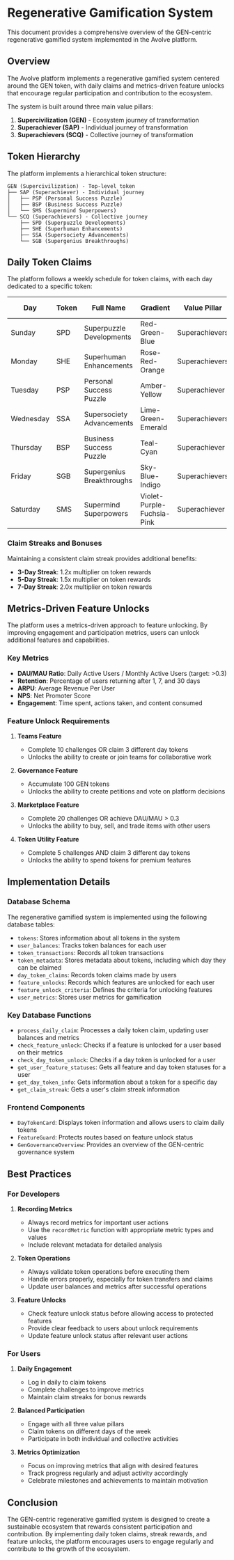 # Regenerative Gamification System

This document provides a comprehensive overview of the GEN-centric regenerative gamified system implemented in the Avolve platform.

## Overview

The Avolve platform implements a regenerative gamified system centered around the GEN token, with daily claims and metrics-driven feature unlocks that encourage regular participation and contribution to the ecosystem.

The system is built around three main value pillars:

1. **Supercivilization (GEN)** - Ecosystem journey of transformation
2. **Superachiever (SAP)** - Individual journey of transformation
3. **Superachievers (SCQ)** - Collective journey of transformation

## Token Hierarchy

The platform implements a hierarchical token structure:

```
GEN (Supercivilization) - Top-level token
├── SAP (Superachiever) - Individual journey
│   ├── PSP (Personal Success Puzzle)
│   ├── BSP (Business Success Puzzle)
│   └── SMS (Supermind Superpowers)
└── SCQ (Superachievers) - Collective journey
    ├── SPD (Superpuzzle Developments)
    ├── SHE (Superhuman Enhancements)
    ├── SSA (Supersociety Advancements)
    └── SGB (Supergenius Breakthroughs)
```

## Daily Token Claims

The platform follows a weekly schedule for token claims, with each day dedicated to a specific token:

| Day | Token | Full Name | Gradient | Value Pillar | Metrics Impact |
|-----|-------|-----------|----------|--------------|----------------|
| Sunday | SPD | Superpuzzle Developments | Red-Green-Blue | Superachievers | Community Engagement |
| Monday | SHE | Superhuman Enhancements | Rose-Red-Orange | Superachievers | D1 Retention |
| Tuesday | PSP | Personal Success Puzzle | Amber-Yellow | Superachiever | DAU/MAU Ratio |
| Wednesday | SSA | Supersociety Advancements | Lime-Green-Emerald | Superachievers | Community Contribution |
| Thursday | BSP | Business Success Puzzle | Teal-Cyan | Superachiever | ARPU Metrics |
| Friday | SGB | Supergenius Breakthroughs | Sky-Blue-Indigo | Superachievers | Innovation Metrics |
| Saturday | SMS | Supermind Superpowers | Violet-Purple-Fuchsia-Pink | Superachiever | User Satisfaction & NPS |

### Claim Streaks and Bonuses

Maintaining a consistent claim streak provides additional benefits:

- **3-Day Streak**: 1.2x multiplier on token rewards
- **5-Day Streak**: 1.5x multiplier on token rewards
- **7-Day Streak**: 2.0x multiplier on token rewards

## Metrics-Driven Feature Unlocks

The platform uses a metrics-driven approach to feature unlocking. By improving engagement and participation metrics, users can unlock additional features and capabilities.

### Key Metrics

- **DAU/MAU Ratio**: Daily Active Users / Monthly Active Users (target: >0.3)
- **Retention**: Percentage of users returning after 1, 7, and 30 days
- **ARPU**: Average Revenue Per User
- **NPS**: Net Promoter Score
- **Engagement**: Time spent, actions taken, and content consumed

### Feature Unlock Requirements

1. **Teams Feature**
   - Complete 10 challenges OR claim 3 different day tokens
   - Unlocks the ability to create or join teams for collaborative work

2. **Governance Feature**
   - Accumulate 100 GEN tokens
   - Unlocks the ability to create petitions and vote on platform decisions

3. **Marketplace Feature**
   - Complete 20 challenges OR achieve DAU/MAU > 0.3
   - Unlocks the ability to buy, sell, and trade items with other users

4. **Token Utility Feature**
   - Complete 5 challenges AND claim 3 different day tokens
   - Unlocks the ability to spend tokens for premium features

## Implementation Details

### Database Schema

The regenerative gamified system is implemented using the following database tables:

- `tokens`: Stores information about all tokens in the system
- `user_balances`: Tracks token balances for each user
- `token_transactions`: Records all token transactions
- `token_metadata`: Stores metadata about tokens, including which day they can be claimed
- `day_token_claims`: Records token claims made by users
- `feature_unlocks`: Records which features are unlocked for each user
- `feature_unlock_criteria`: Defines the criteria for unlocking features
- `user_metrics`: Stores user metrics for gamification

### Key Database Functions

- `process_daily_claim`: Processes a daily token claim, updating user balances and metrics
- `check_feature_unlock`: Checks if a feature is unlocked for a user based on their metrics
- `check_day_token_unlock`: Checks if a day token is unlocked for a user
- `get_user_feature_statuses`: Gets all feature and day token statuses for a user
- `get_day_token_info`: Gets information about a token for a specific day
- `get_claim_streak`: Gets a user's claim streak information

### Frontend Components

- `DayTokenCard`: Displays token information and allows users to claim daily tokens
- `FeatureGuard`: Protects routes based on feature unlock status
- `GenGovernanceOverview`: Provides an overview of the GEN-centric governance system

## Best Practices

### For Developers

1. **Recording Metrics**
   - Always record metrics for important user actions
   - Use the `recordMetric` function with appropriate metric types and values
   - Include relevant metadata for detailed analysis

2. **Token Operations**
   - Always validate token operations before executing them
   - Handle errors properly, especially for token transfers and claims
   - Update user balances and metrics after successful operations

3. **Feature Unlocks**
   - Check feature unlock status before allowing access to protected features
   - Provide clear feedback to users about unlock requirements
   - Update feature unlock status after relevant user actions

### For Users

1. **Daily Engagement**
   - Log in daily to claim tokens
   - Complete challenges to improve metrics
   - Maintain claim streaks for bonus rewards

2. **Balanced Participation**
   - Engage with all three value pillars
   - Claim tokens on different days of the week
   - Participate in both individual and collective activities

3. **Metrics Optimization**
   - Focus on improving metrics that align with desired features
   - Track progress regularly and adjust activity accordingly
   - Celebrate milestones and achievements to maintain motivation

## Conclusion

The GEN-centric regenerative gamified system is designed to create a sustainable ecosystem that rewards consistent participation and contribution. By implementing daily token claims, streak rewards, and feature unlocks, the platform encourages users to engage regularly and contribute to the growth of the ecosystem.
